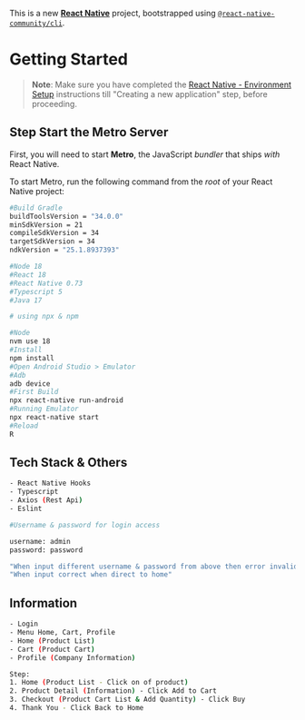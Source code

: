 This is a new [**React Native**](https://reactnative.dev) project, bootstrapped using [`@react-native-community/cli`](https://github.com/react-native-community/cli).

# Getting Started

>**Note**: Make sure you have completed the [React Native - Environment Setup](https://reactnative.dev/docs/environment-setup) instructions till "Creating a new application" step, before proceeding.

## Step Start the Metro Server

First, you will need to start **Metro**, the JavaScript _bundler_ that ships _with_ React Native.

To start Metro, run the following command from the _root_ of your React Native project:

```bash
#Build Gradle
buildToolsVersion = "34.0.0"
minSdkVersion = 21
compileSdkVersion = 34
targetSdkVersion = 34
ndkVersion = "25.1.8937393"
```

```bash
#Node 18
#React 18
#React Native 0.73
#Typescript 5
#Java 17

# using npx & npm

#Node
nvm use 18
#Install
npm install
#Open Android Studio > Emulator
#Adb
adb device
#First Build
npx react-native run-android
#Running Emulator
npx react-native start
#Reload
R
```
## Tech Stack & Others
```bash
- React Native Hooks
- Typescript
- Axios (Rest Api)
- Eslint
```

```bash
#Username & password for login access

username: admin
password: password

"When input different username & password from above then error invalid"
"When input correct when direct to home"
```

## Information
```bash
- Login
- Menu Home, Cart, Profile
- Home (Product List)
- Cart (Product Cart)
- Profile (Company Information)

Step:
1. Home (Product List - Click on of product)
2. Product Detail (Information) - Click Add to Cart
3. Checkout (Product Cart List & Add Quantity) - Click Buy
4. Thank You - Click Back to Home
```

